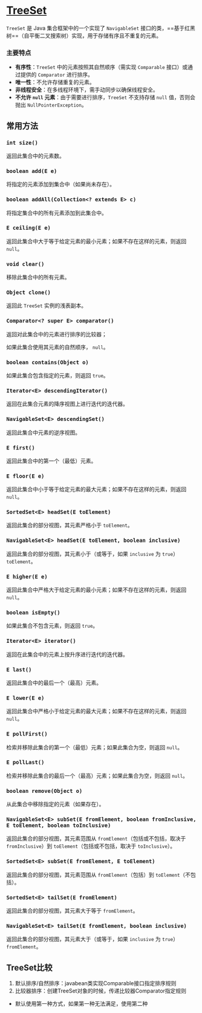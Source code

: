 # [TreeSet](https://doc.qzxdp.cn/jdk/20/zh/api/java.base/java/util/TreeSet.html)

`TreeSet` 是 Java 集合框架中的一个实现了 `NavigableSet` 接口的类，==基于红黑树==（自平衡二叉搜索树）实现，用于存储有序且不重复的元素。

### 主要特点

- **有序性**：`TreeSet` 中的元素按照其自然顺序（需实现 `Comparable` 接口）或通过提供的 `Comparator` 进行排序。
- **唯一性**：不允许存储重复的元素。
- **非线程安全**：在多线程环境下，需手动同步以确保线程安全。
- **不允许 `null` 元素**：由于需要进行排序，`TreeSet` 不支持存储 `null` 值，否则会抛出 `NullPointerException`。

## 常用方法
### **`int size()`**
返回此集合中的元素数。

### **`boolean add(E e)`**
将指定的元素添加到集合中（如果尚未存在）。

### **`boolean addAll(Collection<? extends E> c)`**
将指定集合中的所有元素添加到此集合中。

### **`E ceiling(E e)`**
返回此集合中大于等于给定元素的最小元素；如果不存在这样的元素，则返回 `null`。

### **`void clear()`**
移除此集合中的所有元素。

### **`Object clone()`**
返回此 `TreeSet` 实例的浅表副本。

### **`Comparator<? super E> comparator()`**
返回对此集合中的元素进行排序的比较器；

如果此集合使用其元素的自然顺序，  `null`。

### **`boolean contains(Object o)`**
如果此集合包含指定的元素，则返回 `true`。

### **`Iterator<E> descendingIterator()`**
返回在此集合元素的降序视图上进行迭代的迭代器。

### **`NavigableSet<E> descendingSet()`**
返回此集合中元素的逆序视图。

### **`E first()`**
返回此集合中的第一个（最低）元素。

### **`E floor(E e)`**
返回此集合中小于等于给定元素的最大元素；如果不存在这样的元素，则返回 `null`。

### **`SortedSet<E> headSet(E toElement)`**
返回此集合的部分视图，其元素严格小于 `toElement`。

### **`NavigableSet<E> headSet(E toElement, boolean inclusive)`**
返回此集合的部分视图，其元素小于（或等于，如果 `inclusive` 为 `true`）`toElement`。

### **`E higher(E e)`**
返回此集合中严格大于给定元素的最小元素；如果不存在这样的元素，则返回 `null`。

### **`boolean isEmpty()`**
如果此集合不包含元素，则返回 `true`。

### **`Iterator<E> iterator()`**
返回在此集合中的元素上按升序进行迭代的迭代器。

### **`E last()`**
返回此集合中的最后一个（最高）元素。

### **`E lower(E e)`**
返回此集合中严格小于给定元素的最大元素；如果不存在这样的元素，则返回 `null`。

### **`E pollFirst()`**
检索并移除此集合的第一个（最低）元素；如果此集合为空，则返回 `null`。

### **`E pollLast()`**
检索并移除此集合的最后一个（最高）元素；如果此集合为空，则返回 `null`。

### **`boolean remove(Object o)`**
从此集合中移除指定的元素（如果存在）。

### **`NavigableSet<E> subSet(E fromElement, boolean fromInclusive, E toElement, boolean toInclusive)`**
返回此集合的部分视图，其元素范围从 `fromElement`（包括或不包括，取决于 `fromInclusive`）到 `toElement`（包括或不包括，取决于 `toInclusive`）。

### **`SortedSet<E> subSet(E fromElement, E toElement)`**
返回此集合的部分视图，其元素范围从 `fromElement`（包括）到 `toElement`（不包括）。

### **`SortedSet<E> tailSet(E fromElement)`**
返回此集合的部分视图，其元素大于等于 `fromElement`。

### **`NavigableSet<E> tailSet(E fromElement, boolean inclusive)`**
返回此集合的部分视图，其元素大于（或等于，如果 `inclusive` 为 `true`）`fromElement`。

## TreeSet比较
1. 默认排序/自然排序：javabean类实现Comparable接口指定排序规则
2. 比较器排序：创建TreeSet对象的时候，传递比较器Comparator指定规则

- 默认使用第一种方式，如果第一种无法满足，使用第二种 